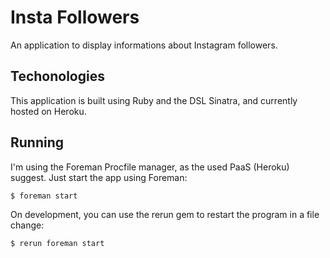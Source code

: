 # Insta Followers
An application to display informations about Instagram followers.

## Techonologies
This application is built using Ruby and the DSL Sinatra, and currently hosted on Heroku.

## Running
I'm using the Foreman Procfile manager, as the used PaaS (Heroku) suggest. Just start the app using Foreman:

    $ foreman start

On development, you can use the rerun gem to restart the program in a file change:

    $ rerun foreman start
